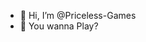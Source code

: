 - 👋 Hi, I’m @Priceless-Games
- 👾 You wanna Play?
<!---
Priceless-Games/Priceless-Games is a ✨ special ✨ repository because its `README.md` (this file) appears on your GitHub profile.
You can click the Preview link to take a look at your changes.
--->
